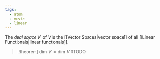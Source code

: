 ```yaml
---
tags:
  - atom
  - music
  - linear
---
```

The *dual space* $V'$ of $V$ is the [[Vector Spaces|vector space]] of all [[Linear Functionals|linear functionals]].

> [!theorem] $\dim\,V' = \dim\,V$ #TODO 